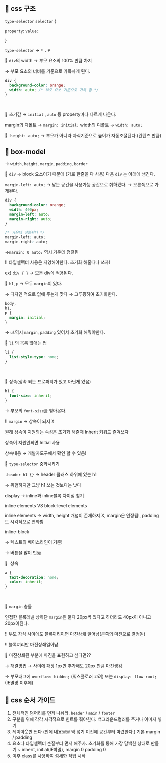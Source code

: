 ## 📌 css 구조

`type-selector` `selector` {

`property`: `value`;

}

`type-selector` → `*` `.` `#`
<br>

🧷 `div`의 width → 부모 요소의 100% 만큼 차지

→ 부모 요소의 너비를 기준으로 가득차게 된다.

```css
div {
  background-color: orange;
  width: auto; /* 부모 요소 기준으로 가득 참 */
}
```
<br>

🧷 초기값 → `initial` , `auto` 등 property마다 다르게 나온다.

margin의 디폴트 → `margin: initial;`
width의 디폴트 → `width: auto;`
<br>

🧷  `height: auto;` → 부모가 아니라 자식기준으로 높이가 자동조절된다.(컨텐츠 만큼)
<br>

## 📌 box-model

→ `width`, `height`, `margin`, `padding`, `border`
<br>

🧷 `div` → block 요소이기 때문에 (가로 한줄을 다 사용) 다음 `div` 는 아래에 생긴다.

`margin-left: auto;` → 남는 공간을 사용가능 공간으로 취하겠다. → 오른쪽으로 가게된다.

```css
div {
  background-color: orange;
  width: 400px;
  margin-left: auto;
  margin-right: auto;
}
```

```css
/* 가운데 정렬된다 */
margin-left: auto;
margin-right: auto;
```

→`margin: 0 auto;` 역시 가운데 정렬됨

‼️ 타입셀렉터 사용은 지양해야한다. 초기화 해줄때나 쓰자!

ex) `div { }` → 모든 div에 적용된다.
<br>

🧷 `h1`, `p` → 모두 `margin`이 있다.

→ 디자인 적으로 없애 주는게 맞다 → 그루핑하여 초기화한다.

```css
body,
h1,
p {
  margin: initial;
}
```

→ `ul`역시 `margin`, `padding` 있어서 초기화 해줘야한다.
<br>

🧷 `li` 의 목록 없애는 법

```css
li {
  list-style-type: none;
}
```
<br>

🧷 상속(상속 되는 프로퍼티가 있고 아닌게 있음)

```css
h1 {
  font-size: inherit;
}
```

→ 부모의 `font-size`를 받아온다.

‼️ `margin` → 상속이 되지 X

원래 상속이 지원되는 속성은 초기화 해줄때 Inherit 키워드 즐겨쓰자

상속이 지원안되면 Initial 사용

상속내용 → 개발자도구에서 확인 할 수 있음!
<br>

🧷 `type-selector` 중화시키기

`.header h1 {}` → header 클래스 하위에 있는 h1

→ 위험하지만 그냥 h1 쓰는 것보다는 낫다

display → inline과 inline블록 차이점 찾기

inline elements VS block-level elements

inline elements → width, height 개념이 존재하지 X, margin은 인정됨!, padding도 시각적으로 변화함

inline-block

→ 텍스트의 베이스라인이 기준!

→ 버튼을 많이 만듦
<br>

🧷  상속

```css
a {
  text-decoration: none;
  color: inherit;
}
```

<br>

🧷 `margin` 충돌

인접한 블록레벨 상하단 `margin`은 둘다 20px씩 있다고 하더라도 40px이 아니고 20px이된다.

‼️ 부모 자식 사이에도 블록끼리이면 마진상쇄 일어남(큰쪽의 마진으로 결정됨)

‼️ 블록끼리만 마진상쇄일어남
<br>

🧷 마진상쇄된 부분에 마진을 표현하고 싶다면??

→ 해결방법 → 사이에 패딩 1px만 추가해도 20px 만큼 마진생김

→ 부모태그에 `overflow: hidden;` (익스플로러 고려) 또는 `display: flow-root;` (IE멸망 이후에)
<br>

## 📌 css 순서 가이드

1. 전체적인 덩어리를 먼저 나눠라. `header` / `main` / `footer`
2. 구분을 위해 각각 시각적으로 힌트를 줘야한다. 백그라운드컬러를 주거나 이미지 넣기
3. 레이아웃만 짠다 (안에 내용물을 막 넣기 이전에 공간부터 마련한다.) 기본 margin / padding
4. 요소나 타입셀렉터 손질부터 먼저 해주자. 초기화를 통해 가장 담백한 상태로 만들기 ~ inherit, initial(IE박멸), margin 0 padding 0
5. 이후 class를 사용하여 섬세한 작업 시작
